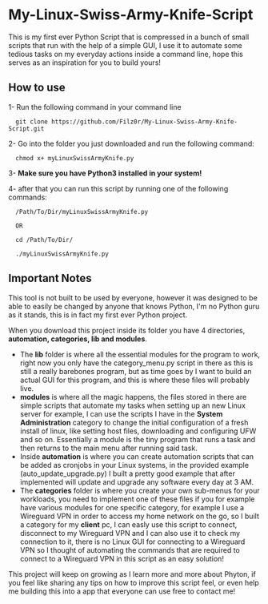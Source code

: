 # My-Linux-Swiss-Army-Knife-Script
  This is my first ever Python Script that is compressed in a bunch of small scripts that run with the help of a simple GUI, I use it to automate some tedious tasks on my everyday actions inside a command line, hope this serves as an inspiration for you to build yours!
  
## How to use

  1-  Run the following command in your command line 
  
      git clone https://github.com/Filz0r/My-Linux-Swiss-Army-Knife-Script.git
      
  2-  Go into the folder you just downloaded and run the following command:
  
      chmod x+ myLinuxSwissArmyKnife.py
      
  3-  **Make sure you have Python3 installed in your system!**
  
  4-  after that you can run this script by running one of the following commands:
  
      /Path/To/Dir/myLinuxSwissArmyKnife.py
      
      OR
      
      cd /Path/To/Dir/
      
      ./myLinuxSwissArmyKnife.py
      
 
## Important Notes

This tool is not built to be used by everyone, however it was designed to be able to easily be changed by anyone that knows Python, I'm no Python guru as it stands, this is in fact my first ever Python project.

When you download this project inside its folder you have 4 directories, **automation, categories, lib and modules**.
- The **lib** folder is where all the essential modules for the program to work, right now you only have the category_menu.py script in there as this is still a really barebones program, but as time goes by I want to build an actual GUI for this program, and this is where these files will probably live.
- **modules** is where all the magic happens, the files stored in there are simple scripts that automate my tasks when setting up an new Linux server for example, I can use the scripts I have in the **System Administration** category to change the initial configuration of a fresh install of linux, like setting host files, downloading and configuring UFW and so on. Essentially a module is the tiny program that runs a task and then returns to the main menu after running said task.
- Inside **automation** is where you can create automation scripts that can be added as cronjobs in your Linux systems, in the provided example (auto_update_upgrade.py) I built a pretty good example that after implemented will update and upgrade any software every day at 3 AM.
- The **categories** folder is where you create your own sub-menus for your workloads, you need to implement one of these files if you for example have various modules for one specific category, for example I use a Wireguard VPN in order to access my home network on the go, so I built a category for my **client** pc, I can easly use this script to connect, disconnect to my Wireguard VPN and I can also use it to check my connection to it, there is no Linux GUI for connecting to a Wireguard VPN so I thought of automating the commands that are required to connect to a Wireguard VPN in this script as an easy solution!

This project will keep on growing as I learn more and more about Phyton, if you feel like sharing any tips on how to improve this script feel, or even help me building this into a app that everyone can use free to contact me!
